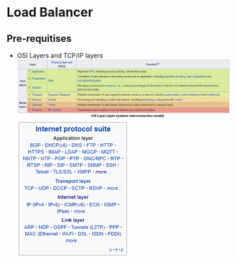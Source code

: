 # Load Balancer

## Pre-requitises
* OSI Layers and TCP/IP layers
![alt text](https://github.com/RaghuRahut/AWS/blob/main/LoadBalancer/Images/OSI_7layers.PNG?raw=true)
![alt text](https://github.com/RaghuRahut/AWS/blob/main/LoadBalancer/Images/InternetProtocalSuite.PNG?raw=true)
